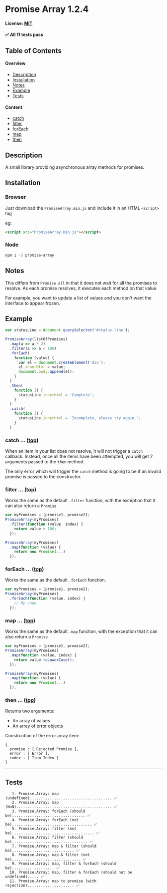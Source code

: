 # Promise Array 1.2.4
#### License: [MIT](https://opensource.org/licenses/MIT)

#### ✅ All 11 tests pass

## Table of Contents

#### Overview

- [Description](#description)
- [Installation](#installation)
- [Notes](#notes)
- [Example](#example)
- [Tests](#tests)

#### Content

- [catch](#catch--top)
- [filter](#filter--top)
- [forEach](#foreach--top)
- [map](#map--top)
- [then](#then--top)

## Description

A small library providing asynchronous array methods for promises.


## Installation

### Browser
Just download the `PromiseArray.min.js` and include it in an HTML `<script>` tag

eg:
```html
<script src="PromiseArray.min.js"></script>
```

### Node
```bash
npm i -S promise-array
```


## Notes

This differs from `Promise.all` in that it does not wait for all the promises to resolve. As each promise resolves, it executes each method on that value.

For example, you want to update a list of values and you don't want the interface to appear frozen.


## Example

```javascript
var statusLine = document.querySelector('#status-line');

PromiseArray(listOfPromises)
  .map(a => a * 2)
  .filter(a => a < 100)
  .forEach(
    function (value) {
      var el = document.createElement('div');
      el.innerHtml = value;
      document.body.append(el);
    }
  )
  .then(
    function () {
      statusLine.innerHtml = 'Complete';
    }
  )
  .catch(
    function () {
      statusLine.innerHtml = 'Incomplete, please try again.';
    }
  )
```


### catch ... ([top](#table-of-contents))

When an item in your list does not resolve, it will not trigger a `catch` callback. Instead, once all the items have been attempted, you will get 2 arguments passed to the `then` method.

The only error which will trigger the `catch` method is going to be if an invalid promise is passed to the constructor.

### filter ... ([top](#table-of-contents))

Works the same as the default `.filter` function, with the exception that it can also return a `Promise`

```javascript
var myPromises = [promise1, promise2];
PromiseArray(myPromises)
  .filter(function (value, index) {
    return value > 100;
  });
```

```javascript
PromiseArray(myPromises)
  .map(function (value) {
    return new Promise(...)
  });
```

### forEach ... ([top](#table-of-contents))

Works the same as the default `.forEach` function.

```javascript
var myPromises = [promise1, promise2];
PromiseArray(myPromises)
  .forEach(function (value, index) {
    // My code
  });
```

### map ... ([top](#table-of-contents))

Works the same as the default `.map` function, with the exception that it can also return a `Promise`

```javascript
var myPromises = [promise1, promise2];
PromiseArray(myPromises)
  .map(function (value, index) {
    return value.toLowerCase();
  });
```

```javascript
PromiseArray(myPromises)
  .map(function (value) {
    return new Promise(...)
  });
```

### then ... ([top](#table-of-contents))

Returns two arguments:

- An array of values
- An array of error objects

Construction of the error array item:

```
{
  promise : [ Rejected Promise ],
  error : [ Error ],
  index : [ Item Index ]
}
```

***

## Tests

```
   1. Promise.Array: map (undefined)..................................... ✅
   2. Promise.Array: map (NaN)........................................... ✅
   3. Promise.Array: forEach (should be)................................. ✅
   4. Promise.Array: forEach (not be).................................... ✅
   5. Promise.Array: filter (not be)..................................... ✅
   6. Promise.Array: filter (should be).................................. ✅
   7. Promise.Array: map & filter (should be)............................ ✅
   8. Promise.Array: map & filter (not be)............................... ✅
   9. Promise.Array: map, filter & forEach (should be)................... ✅
  10. Promise.Array: map, filter & forEach (should not be undefined)..... ✅
  11. Promise.Array: map to promise (with rejection)..................... ✅
```
